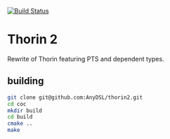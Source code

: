 [![Build Status](https://travis-ci.org/AnyDSL/thorin2.svg?branch=master)](https://travis-ci.org/AnyDSL/thorin2)

# Thorin 2

Rewrite of Thorin featuring PTS and dependent types.

## building

```bash
git clone git@github.com:AnyDSL/thorin2.git
cd coc
mkdir build
cd build
cmake ..
make
```
